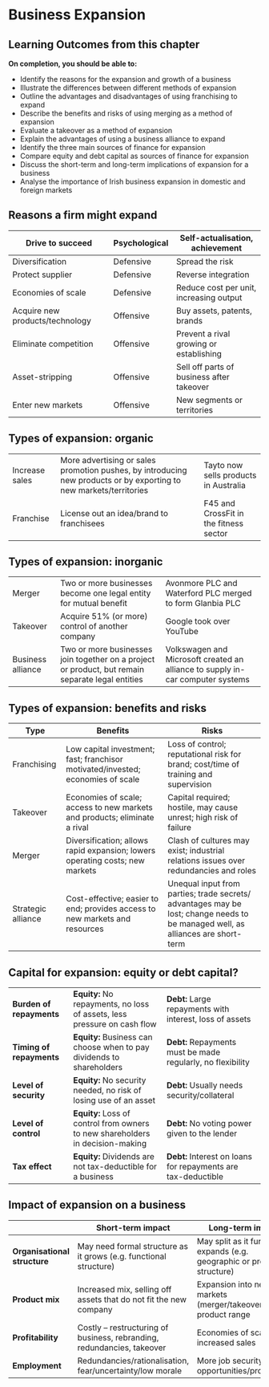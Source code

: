 # Business Expansion

## Learning Outcomes from this chapter

**On completion, you should be able to:**

- Identify the reasons for the expansion and growth of a business
- Illustrate the differences between different methods of expansion
- Outline the advantages and disadvantages of using franchising to expand
- Describe the benefits and risks of using merging as a method of expansion
- Evaluate a takeover as a method of expansion
- Explain the advantages of using a business alliance to expand
- Identify the three main sources of finance for expansion
- Compare equity and debt capital as sources of finance for expansion
- Discuss the short-term and long-term implications of expansion for a business
- Analyse the importance of Irish business expansion in domestic and foreign markets

## Reasons a firm might expand

| Drive to succeed | Psychological | Self-actualisation, achievement |
|-|-|-|
| Diversification | Defensive | Spread the risk |
| Protect supplier | Defensive | Reverse integration |
| Economies of scale | Defensive | Reduce cost per unit, increasing output |
| Acquire new products/technology | Offensive | Buy assets, patents, brands |
| Eliminate competition | Offensive | Prevent a rival growing or establishing |
| Asset-stripping | Offensive | Sell off parts of business after takeover |
| Enter new markets | Offensive | New segments or territories |

<!--card-->

## Types of expansion: organic

| | | |
|-|-|-|
| Increase sales | More advertising or sales promotion pushes, by introducing new products or by exporting to new markets/territories | Tayto now sells products in Australia |
| Franchise | License out an idea/brand to franchisees | F45 and CrossFit in the fitness sector |

<!--card-->

## Types of expansion: inorganic

| | | |
|-|-|-|
| Merger | Two or more businesses become one legal entity for mutual benefit | Avonmore PLC and Waterford PLC merged to form Glanbia PLC |
| Takeover | Acquire 51% (or more) control of another company | Google took over YouTube |
| Business alliance | Two or more businesses join together on a project or product, but remain separate legal entities | Volkswagen and Microsoft created an alliance to supply in-car computer systems |

<!--card-->

## Types of expansion: benefits and risks

| Type | Benefits | Risks |
|-|-|-|
| Franchising | Low capital investment; fast; franchisor motivated/invested; economies of scale | Loss of control; reputational risk for brand; cost/time of training and supervision |
| Takeover | Economies of scale; access to new markets and products; eliminate a rival | Capital required; hostile, may cause unrest; high risk of failure |
| Merger | Diversification; allows rapid expansion; lowers operating costs; new markets | Clash of cultures may exist; industrial relations issues over redundancies and roles |
| Strategic alliance | Cost-effective; easier to end; provides access to new markets and resources | Unequal input from parties; trade secrets/ advantages may be lost; change needs to be managed well, as alliances are short-term |

<!--card-->

## Capital for expansion: equity or debt capital?

| | | |
|-|-|-|
| **Burden of repayments** | **Equity:** No repayments, no loss of assets, less pressure on cash flow | **Debt:** Large repayments with interest, loss of assets |
| **Timing of repayments** | **Equity:** Business can choose when to pay dividends to shareholders | **Debt:** Repayments must be made regularly, no flexibility |
| **Level of security** | **Equity:** No security needed, no risk of losing use of an asset | **Debt:** Usually needs security/collateral |
| **Level of control** | **Equity:** Loss of control from owners to new shareholders in decision-making | **Debt:** No voting power given to the lender |
| **Tax effect** | **Equity:** Dividends are not tax-deductible for a business | **Debt:** Interest on loans for repayments are tax-deductible |

<!--card-->

## Impact of expansion on a business

| | Short-term impact | Long-term impact |
|-|-|-|
| **Organisational structure** | May need formal structure as it grows (e.g. functional structure) | May split as it further expands (e.g. geographic or product structure) |
| **Product mix** | Increased mix, selling off assets that do not fit the new company | Expansion into new markets (merger/takeover), wider product range |
| **Profitability** | Costly – restructuring of business, rebranding, redundancies, takeover | Economies of scale, increased sales |
| **Employment** | Redundancies/rationalisation, fear/uncertainty/low morale | More job security, more opportunities/promotions |

